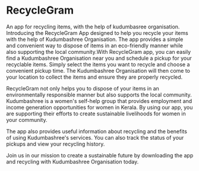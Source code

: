 # RecycleGram
An app for recycling items, with the help of kudumbasree organisation. 
Introducing the RecycleGram App designed to help you recycle your items with the help of Kudumbashree Organisation. The app provides a simple and convenient way to dispose of items in an eco-friendly manner while also supporting the local community.With RecycleGram app, you can easily find a Kudumbashree Organisation near you and schedule a pickup for your recyclable items. Simply select the items you want to recycle and choose a convenient pickup time. The Kudumbashree Organisation will then come to your location to collect the items and ensure they are properly recycled.

RecycleGram not only helps you to dispose of your items in an environmentally responsible manner but also supports the local community. Kudumbashree is a women's self-help group that provides employment and income generation opportunities for women in Kerala. By using our app, you are supporting their efforts to create sustainable livelihoods for women in your community.

The app also provides useful information about recycling and the benefits of using Kudumbashree's services. You can also track the status of your pickups and view your recycling history.

Join us in our mission to create a sustainable future by downloading the app and recycling with Kudumbashree Organisation today.
